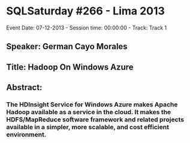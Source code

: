 # SQLSaturday #266 - Lima 2013
Event Date: 07-12-2013 - Session time: 00:00:00 - Track: Track 1
## Speaker: German Cayo Morales
## Title: Hadoop On  Windows Azure
## Abstract:
### The HDInsight Service for Windows Azure makes Apache Hadoop available as a service in the cloud. It makes the HDFS/MapReduce software framework and related projects available in a simpler, more scalable, and cost efficient environment.
